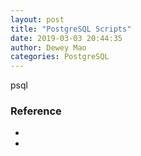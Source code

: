```yaml
--- 
layout: post 
title: "PostgreSQL Scripts" 
date: 2019-03-03 20:44:35 
author: Dewey Mao 
categories: PostgreSQL 
--- 
```

 psql
 
 
### Reference 
- <a href="" target="_blank">  </a> 
- <a href="" target="_blank">  </a> 
